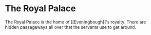 # The Royal Palace

The Royal Palace is the home of [[Eveningbough]]'s royalty. There are hidden passageways all over that the servants use to get around.